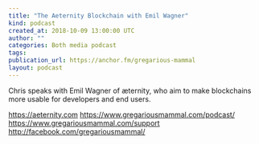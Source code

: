 ```yaml
---
title: "The Aeternity Blockchain with Emil Wagner"
kind: podcast
created_at: 2018-10-09 13:00:00 UTC
author: ""
categories: Both media podcast
tags: 
publication_url: https://anchor.fm/gregarious-mammal
layout: podcast
---
```

Chris speaks with Emil Wagner of æternity, who aim to make blockchains more usable for developers and end users.

https://aeternity.com
https://www.gregariousmammal.com/podcast/
https://www.gregariousmammal.com/support
http://facebook.com/gregariousmammal/